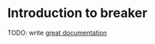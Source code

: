 # Introduction to breaker

TODO: write [great documentation](http://jacobian.org/writing/what-to-write/)
